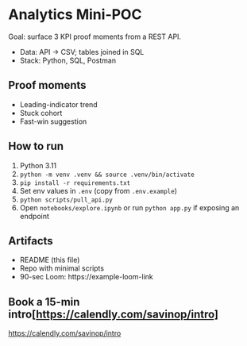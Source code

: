 # Analytics Mini-POC

Goal: surface 3 KPI proof moments from a REST API.

- Data: API -> CSV; tables joined in SQL
- Stack: Python, SQL, Postman

## Proof moments
- Leading-indicator trend
- Stuck cohort
- Fast-win suggestion

## How to run
1. Python 3.11
2. `python -m venv .venv && source .venv/bin/activate`
3. `pip install -r requirements.txt`
4. Set env values in `.env` (copy from `.env.example`)
5. `python scripts/pull_api.py`
6. Open `notebooks/explore.ipynb` or run `python app.py` if exposing an endpoint

## Artifacts
- README (this file)
- Repo with minimal scripts
- 90-sec Loom: https://example-loom-link

## Book a 15-min intro[https://calendly.com/savinop/intro]
https://calendly.com/savinop/intro
